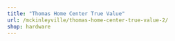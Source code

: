 ```yaml
---
title: "Thomas Home Center True Value"
url: /mckinleyville/thomas-home-center-true-value-2/
shop: hardware
---
```


